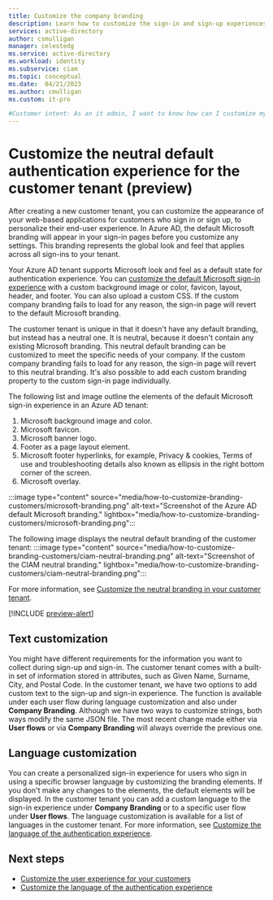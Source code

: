 ```yaml
---
title: Customize the company branding
description: Learn how to customize the sign-in and sign-up experiences for your customers.
services: active-directory
author: csmulligan
manager: celestedg
ms.service: active-directory
ms.workload: identity
ms.subservice: ciam
ms.topic: conceptual
ms.date:  04/21/2023
ms.author: cmulligan
ms.custom: it-pro

#Customer intent: As an it admin, I want to know how can I customize my customers' sign-in experiences, including company branding and languages customizations.
---
```


# Customize the neutral default authentication experience for the customer tenant (preview)

After creating a new customer tenant, you can customize the appearance of your web-based applications for customers who sign in or sign up, to personalize their end-user experience. In Azure AD, the default Microsoft branding will appear in your sign-in pages before you customize any settings. This branding represents the global look and feel that applies across all sign-ins to your tenant. 

Your Azure AD tenant supports Microsoft look and feel as a default state for authentication experience. You can [customize the default Microsoft sign-in experience](/azure/active-directory/fundamentals/how-to-customize-branding) with a custom background image or color, favicon, layout, header, and footer. You can also upload a custom CSS. If the custom company branding fails to load for any reason, the sign-in page will revert to the default Microsoft branding.

The customer tenant is unique in that it doesn't have any default branding, but instead has a neutral one. It is neutral, because it doesn't contain any existing Microsoft branding. This neutral default branding can be customized to meet the specific needs of your company. If the custom company branding fails to load for any reason, the sign-in page will revert to this neutral branding. It's also possible to add each custom branding property to the custom sign-in page individually. 

The following list and image outline the elements of the default Microsoft sign-in experience in an Azure AD tenant: 

1.	Microsoft background image and color.
2.	Microsoft favicon.
3.	Microsoft banner logo.
4.	Footer as a page layout element.
5.	Microsoft footer hyperlinks, for example,  Privacy & cookies, Terms of use and troubleshooting details also known as ellipsis in the right bottom corner of the screen.
6.	Microsoft overlay.

   :::image type="content" source="media/how-to-customize-branding-customers/microsoft-branding.png" alt-text="Screenshot of the Azure AD default Microsoft branding." lightbox="media/how-to-customize-branding-customers/microsoft-branding.png":::

The following image displays the neutral default branding of the customer tenant:
   :::image type="content" source="media/how-to-customize-branding-customers/ciam-neutral-branding.png" alt-text="Screenshot of the CIAM neutral branding." lightbox="media/how-to-customize-branding-customers/ciam-neutral-branding.png":::

For more information, see [Customize the neutral branding in your customer tenant](how-to-customize-branding-customers.md).

[!INCLUDE [preview-alert](../customers/includes/preview-alert/preview-alert-ciam.md)]

## Text customization

You might have different requirements for the information you want to collect during sign-up and sign-in. The customer tenant comes with a built-in set of information stored in attributes, such as Given Name, Surname, City, and Postal Code. In the customer tenant, we have two options to add custom text to the sign-up and sign-in experience. The function is available under each user flow during language customization and also under **Company Branding**. Although we have two ways to customize strings, both ways modify the same JSON file. The most recent change made either via **User flows** or via **Company Branding** will always override the previous one.

## Language customization

You can create a personalized sign-in experience for users who sign in using a specific browser language by customizing the branding elements. If you don't make any changes to the elements, the default elements will be displayed.
In the customer tenant you can add a custom language to the sign-in experience under **Company Branding** or to a specific user flow under **User flows**. The language customization is available for a list of languages in the customer tenant. For more information, see [Customize the language of the authentication experience](how-to-customize-languages-customers.md).

## Next steps
- [Customize the user experience for your customers](how-to-customize-branding-customers.md)
- [Customize the language of the authentication experience](how-to-customize-languages-customers.md)
